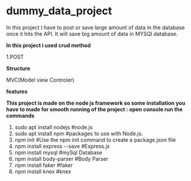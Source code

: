 # dummy_data_project


In this project I have to post or save large amount of data in the database once it hits the API. It will save big amount of data in MYSQl database.

**In this project i used crud method**

1.POST

**Structure**

 MVC(Model view Controler)

**features**

**This project is made on the node js framework so some installation you have to made for smooth running of the project : open console run the commands**

1) sudo apt install nodejs #node.js
2) sudo apt install npm #packages to use with Node.js.
3) npm init #Use the npm init command to create a package.json file
4) npm install express --save #Express.js
5) npm install mysql #mySql Database
6) npm install body-parser #Body Parser
7) npm install faker #faker
8) npm install knex #knex
